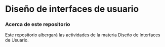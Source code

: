 # Diseño de interfaces de usuario


### Acerca de este repositorio
Este repositorio albergará las actividades de la materia Diseño de Interfaces de Usuario.
